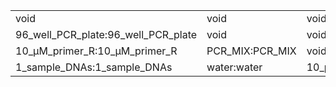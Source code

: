||||
|----|----|----|
|void|void|void|
|96_well_PCR_plate:96_well_PCR_plate|void|void|
|10_μM_primer_R:10_μM_primer_R|PCR_MIX:PCR_MIX|void|
|1_sample_DNAs:1_sample_DNAs|water:water|10_μM_primer_F:10_μM_primer_F|
